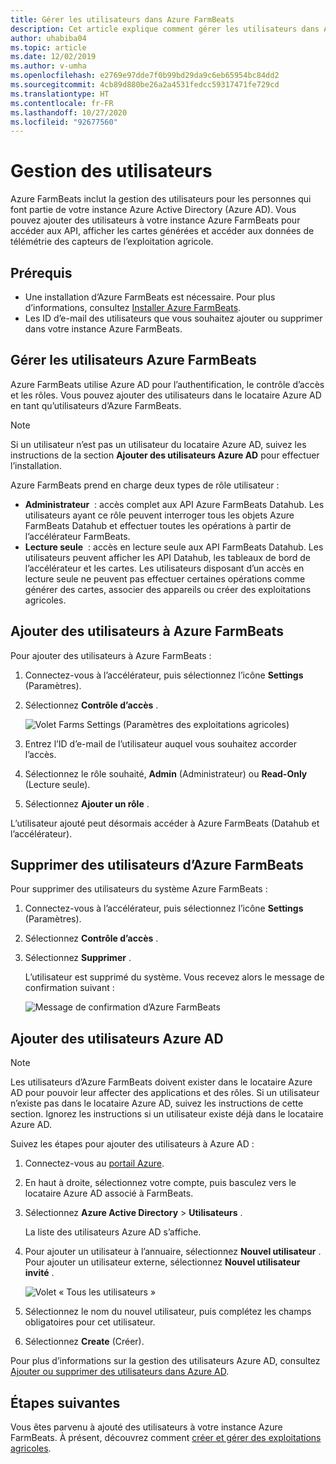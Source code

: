 ```yaml
---
title: Gérer les utilisateurs dans Azure FarmBeats
description: Cet article explique comment gérer les utilisateurs dans Azure FarmBeats.
author: uhabiba04
ms.topic: article
ms.date: 12/02/2019
ms.author: v-umha
ms.openlocfilehash: e2769e97dde7f0b99bd29da9c6eb65954bc84dd2
ms.sourcegitcommit: 4cb89d880be26a2a4531fedcc59317471fe729cd
ms.translationtype: HT
ms.contentlocale: fr-FR
ms.lasthandoff: 10/27/2020
ms.locfileid: "92677560"
---
```

# <a name="manage-users"></a>Gestion des utilisateurs

Azure FarmBeats inclut la gestion des utilisateurs pour les personnes qui font partie de votre instance Azure Active Directory (Azure AD). Vous pouvez ajouter des utilisateurs à votre instance Azure FarmBeats pour accéder aux API, afficher les cartes générées et accéder aux données de télémétrie des capteurs de l’exploitation agricole.

## <a name="prerequisites"></a>Prérequis

- Une installation d’Azure FarmBeats est nécessaire. Pour plus d’informations, consultez [Installer Azure FarmBeats](install-azure-farmbeats.md).
- Les ID d’e-mail des utilisateurs que vous souhaitez ajouter ou supprimer dans votre instance Azure FarmBeats.

## <a name="manage-azure-farmbeats-users"></a>Gérer les utilisateurs Azure FarmBeats

Azure FarmBeats utilise Azure AD pour l’authentification, le contrôle d’accès et les rôles. Vous pouvez ajouter des utilisateurs dans le locataire Azure AD en tant qu’utilisateurs d’Azure FarmBeats.

> [!NOTE]
> Si un utilisateur n’est pas un utilisateur du locataire Azure AD, suivez les instructions de la section **Ajouter des utilisateurs Azure AD** pour effectuer l’installation.

Azure FarmBeats prend en charge deux types de rôle utilisateur :

 - **Administrateur**  : accès complet aux API Azure FarmBeats Datahub. Les utilisateurs ayant ce rôle peuvent interroger tous les objets Azure FarmBeats Datahub et effectuer toutes les opérations à partir de l’accélérateur FarmBeats.
 - **Lecture seule**  : accès en lecture seule aux API FarmBeats Datahub. Les utilisateurs peuvent afficher les API Datahub, les tableaux de bord de l’accélérateur et les cartes. Les utilisateurs disposant d’un accès en lecture seule ne peuvent pas effectuer certaines opérations comme générer des cartes, associer des appareils ou créer des exploitations agricoles.

## <a name="add-users-to-azure-farmbeats"></a>Ajouter des utilisateurs à Azure FarmBeats

Pour ajouter des utilisateurs à Azure FarmBeats :

1. Connectez-vous à l’accélérateur, puis sélectionnez l’icône **Settings** (Paramètres).
2. Sélectionnez **Contrôle d’accès** .

    ![Volet Farms Settings (Paramètres des exploitations agricoles)](./media/create-farms-in-azure-farmbeats/settings-users-1.png)

3. Entrez l’ID d’e-mail de l’utilisateur auquel vous souhaitez accorder l’accès.
4. Sélectionnez le rôle souhaité, **Admin** (Administrateur) ou **Read-Only** (Lecture seule).
5. Sélectionnez **Ajouter un rôle** .

L’utilisateur ajouté peut désormais accéder à Azure FarmBeats (Datahub et l’accélérateur).

## <a name="delete-users-from-azure-farmbeats"></a>Supprimer des utilisateurs d’Azure FarmBeats

Pour supprimer des utilisateurs du système Azure FarmBeats :

1. Connectez-vous à l’accélérateur, puis sélectionnez l’icône **Settings** (Paramètres).
2. Sélectionnez **Contrôle d’accès** .
3. Sélectionnez **Supprimer** .

   L’utilisateur est supprimé du système. Vous recevez alors le message de confirmation suivant :

   ![Message de confirmation d’Azure FarmBeats](./media/create-farms-in-azure-farmbeats/manage-users-2.png)

## <a name="add-azure-ad-users"></a>Ajouter des utilisateurs Azure AD

> [!NOTE]
> Les utilisateurs d’Azure FarmBeats doivent exister dans le locataire Azure AD pour pouvoir leur affecter des applications et des rôles. Si un utilisateur n’existe pas dans le locataire Azure AD, suivez les instructions de cette section. Ignorez les instructions si un utilisateur existe déjà dans le locataire Azure AD.

Suivez les étapes pour ajouter des utilisateurs à Azure AD :

1. Connectez-vous au [portail Azure](https://portal.azure.com/).
2. En haut à droite, sélectionnez votre compte, puis basculez vers le locataire Azure AD associé à FarmBeats.
3. Sélectionnez **Azure Active Directory** > **Utilisateurs** .

    La liste des utilisateurs Azure AD s’affiche.

4. Pour ajouter un utilisateur à l’annuaire, sélectionnez **Nouvel utilisateur** . Pour ajouter un utilisateur externe, sélectionnez **Nouvel utilisateur invité** .

    ![Volet « Tous les utilisateurs »](./media/create-farms-in-azure-farmbeats/manage-users-3.png)

5. Sélectionnez le nom du nouvel utilisateur, puis complétez les champs obligatoires pour cet utilisateur.
6. Sélectionnez **Create** (Créer).

Pour plus d’informations sur la gestion des utilisateurs Azure AD, consultez [Ajouter ou supprimer des utilisateurs dans Azure AD](../../active-directory/fundamentals/add-users-azure-active-directory.md).

## <a name="next-steps"></a>Étapes suivantes

Vous êtes parvenu à ajouté des utilisateurs à votre instance Azure FarmBeats. À présent, découvrez comment [créer et gérer des exploitations agricoles](manage-farms-in-azure-farmbeats.md#create-farms).